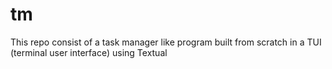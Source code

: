 # tm

This repo consist of a task manager like program built from scratch in a TUI (terminal user interface) using Textual